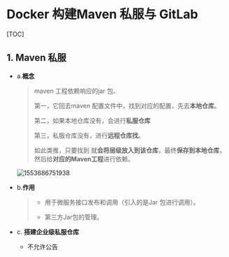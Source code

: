 # Docker 构建Maven 私服与 GitLab

[TOC]

## 1. Maven 私服

- a.**概念**

  > maven 工程依赖响应的jar 包、
  >
  > 第一，它回去maven 配置文件中，找到对应的配置，先去**本地仓库**。
  >
  > 第二，如果本地仓库没有，会进行**私服仓库**
  >
  > 第三，私服仓库没有，进行**远程仓库找**。
  >
  > 如此类推，只要找到 就**会将层级放入到该仓库**，最终**保存到本地仓库**，然后给**对应的Maven工程**进行依赖。 

  ![1553686751938](C:\Users\Calvin\AppData\Roaming\Typora\typora-user-images\1553686751938.png)

- b.**作用**

  > - 用于微服务接口发布和调用（引入的是Jar 包进行调用）。
  >
  > - 第三方Jar包的管理。

  

- c. **搭建企业级私服仓库**
  - 不允许公告